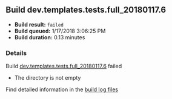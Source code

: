 ## Build dev.templates.tests.full_20180117.6
- **Build result:** `failed`
- **Build queued:** 1/17/2018 3:06:25 PM
- **Build duration:** 0.13 minutes
### Details
Build [dev.templates.tests.full_20180117.6](https://winappstudio.visualstudio.com/web/build.aspx?pcguid=a4ef43be-68ce-4195-a619-079b4d9834c2&builduri=vstfs%3a%2f%2f%2fBuild%2fBuild%2f24719) failed

+ The directory is not empty

Find detailed information in the [build log files](https://uwpctdiags.blob.core.windows.net/buildlogs/dev.templates.tests.full_20180117.6_logs.zip)
